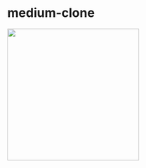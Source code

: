 # medium-clone

<img src="https://media.giphy.com/media/chH8XD1WSAci92Gaxe/giphy.gif" height="300px" alt="">